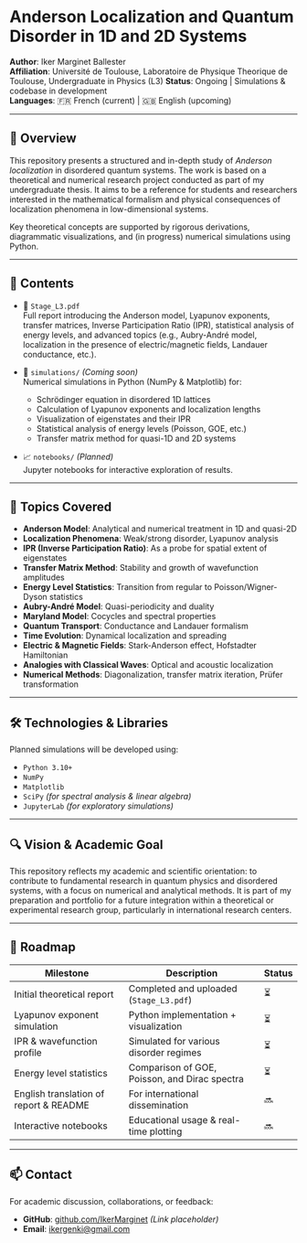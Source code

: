 # Anderson Localization and Quantum Disorder in 1D and 2D Systems

**Author**: Iker Marginet Ballester  
**Affiliation**: Université de Toulouse, Laboratoire de Physique Theorique de Toulouse, Undergraduate in Physics (L3)
**Status**: Ongoing | Simulations & codebase in development  
**Languages**: 🇫🇷 French (current) | 🇬🇧 English (upcoming)

---

## 📘 Overview

This repository presents a structured and in-depth study of *Anderson localization* in disordered quantum systems. The work is based on a theoretical and numerical research project conducted as part of my undergraduate thesis. It aims to be a reference for students and researchers interested in the mathematical formalism and physical consequences of localization phenomena in low-dimensional systems.

Key theoretical concepts are supported by rigorous derivations, diagrammatic visualizations, and (in progress) numerical simulations using Python.

---

## 📂 Contents

- 📄 `Stage_L3.pdf`  
  Full report introducing the Anderson model, Lyapunov exponents, transfer matrices, Inverse Participation Ratio (IPR), statistical analysis of energy levels, and advanced topics (e.g., Aubry-André model, localization in the presence of electric/magnetic fields, Landauer conductance, etc.).

- 🐍 `simulations/` *(Coming soon)*  
  Numerical simulations in Python (NumPy & Matplotlib) for:
  - Schrödinger equation in disordered 1D lattices
  - Calculation of Lyapunov exponents and localization lengths
  - Visualization of eigenstates and their IPR
  - Statistical analysis of energy levels (Poisson, GOE, etc.)
  - Transfer matrix method for quasi-1D and 2D systems

- 📈 `notebooks/` *(Planned)*  
  Jupyter notebooks for interactive exploration of results.
  
---

## 🧠 Topics Covered

- **Anderson Model**: Analytical and numerical treatment in 1D and quasi-2D  
- **Localization Phenomena**: Weak/strong disorder, Lyapunov analysis  
- **IPR (Inverse Participation Ratio)**: As a probe for spatial extent of eigenstates  
- **Transfer Matrix Method**: Stability and growth of wavefunction amplitudes  
- **Energy Level Statistics**: Transition from regular to Poisson/Wigner-Dyson statistics  
- **Aubry-André Model**: Quasi-periodicity and duality  
- **Maryland Model**: Cocycles and spectral properties  
- **Quantum Transport**: Conductance and Landauer formalism  
- **Time Evolution**: Dynamical localization and spreading  
- **Electric & Magnetic Fields**: Stark-Anderson effect, Hofstadter Hamiltonian  
- **Analogies with Classical Waves**: Optical and acoustic localization  
- **Numerical Methods**: Diagonalization, transfer matrix iteration, Prüfer transformation

---

## 🛠 Technologies & Libraries

Planned simulations will be developed using:
- `Python 3.10+`
- `NumPy`
- `Matplotlib`
- `SciPy` *(for spectral analysis & linear algebra)*
- `JupyterLab` *(for exploratory simulations)*

---

## 🔍 Vision & Academic Goal

This repository reflects my academic and scientific orientation: to contribute to fundamental research in quantum physics and disordered systems, with a focus on numerical and analytical methods. It is part of my preparation and portfolio for a future integration within a theoretical or experimental research group, particularly in international research centers.

---

## 📌 Roadmap

| Milestone | Description | Status |
|----------|-------------|--------|
| Initial theoretical report | Completed and uploaded (`Stage_L3.pdf`) | ⏳ |
| Lyapunov exponent simulation | Python implementation + visualization | ⏳ |
| IPR & wavefunction profile | Simulated for various disorder regimes | ⏳ |
| Energy level statistics | Comparison of GOE, Poisson, and Dirac spectra | ⏳ |
| English translation of report & README | For international dissemination | 🔜 |
| Interactive notebooks | Educational usage & real-time plotting | 🔜 |

---

## 📫 Contact

For academic discussion, collaborations, or feedback:

- **GitHub**: [github.com/IkerMarginet](https://github.com/IkerMarginet) *(Link placeholder)*
- **Email**: ikergenki@gmail.com


